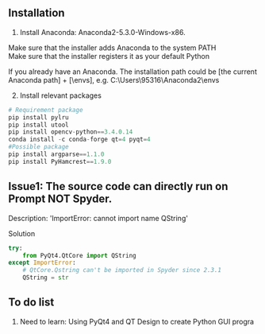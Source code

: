 ## Installation

1. Install Anaconda: Anaconda2-5.3.0-Windows-x86. 

Make sure that the installer adds Anaconda to the system PATH  
Make sure that the installer registers it as your default Python

If you already have an Anaconda. The installation path could be [the current Anaconda path] + [\envs], e.g. C:\Users\95316\Anaconda2\envs

2. Install relevant packages

```python
# Requirement package
pip install pylru
pip install utool
pip install opencv-python==3.4.0.14
conda install -c conda-forge qt=4 pyqt=4
#Possible package
pip install argparse==1.1.0
pip install PyHamcrest==1.9.0
```

## Issue1: The source code can directly run on Prompt NOT Spyder. 

Description: 'ImportError: cannot import name QString'

Solution
```python
try:
    from PyQt4.QtCore import QString
except ImportError:
    # QtCore.Qstring can't be imported in Spyder since 2.3.1
    QString = str
```

## To do list

1. Need to learn: Using PyQt4 and QT Design to create Python GUI progra
